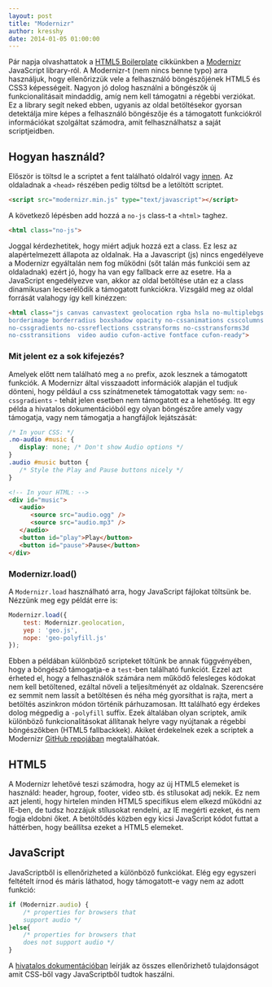 ```yaml
---
layout: post
title: "Modernizr"
author: kresshy
date: 2014-01-05 01:00:00
---
```


Pár napja olvashattatok a [HTML5 Boilerplate](http://kir-dev.sch.bme.hu/2014/01/03/a-html5-boilerplate/) cikkünkben a [Modernizr](http://modernizr.com/) JavaScript library-ról. A Modernizr-t (nem nincs benne typo) arra használjuk, hogy ellenőrizzük vele a felhasználó böngészőjének HTML5 és CSS3 képességeit. Nagyon jó dolog használni a böngészők új funkcionalitásait mindaddig, amíg nem kell támogatni a régebbi verziókat. Ez a library segít neked ebben, ugyanis az oldal betöltésekor gyorsan detektálja mire képes a felhasználó böngészője és a támogatott funkciókról információkat szolgáltat számodra, amit felhasználhatsz a saját scriptjeidben.

## Hogyan használd?

Először is töltsd le a scriptet a fent található oldalról vagy [innen](http://modernizr.com/download/#-fontface-backgroundsize-borderimage-borderradius-boxshadow-flexbox-hsla-multiplebgs-opacity-rgba-textshadow-cssanimations-csscolumns-generatedcontent-cssgradients-cssreflections-csstransforms-csstransforms3d-csstransitions-applicationcache-canvas-canvastext-draganddrop-hashchange-history-audio-video-indexeddb-input-inputtypes-localstorage-postmessage-sessionstorage-websockets-websqldatabase-webworkers-geolocation-inlinesvg-smil-svg-svgclippaths-touch-webgl-shiv-cssclasses-addtest-prefixed-teststyles-testprop-testallprops-hasevent-prefixes-domprefixes-load). Az oldaladnak a `<head>` részében pedig töltsd be a letöltött scriptet.

~~~html
<script src="modernizr.min.js" type="text/javascript"></script>
~~~

A következő lépésben add hozzá a `no-js` class-t a `<html>` taghez.

~~~html
<html class="no-js">
~~~

Joggal kérdezhetitek, hogy miért adjuk hozzá ezt a class. Ez lesz az alapértelmezett állapota az oldalnak. Ha a Javascript (js) nincs engedélyeve a Modernizr egyáltalán nem fog működni (sőt talán más funkciói sem az oldaladnak) ezért jó, hogy ha van egy fallback erre az esetre. Ha a JavaScript engedélyezve van, akkor az oldal betöltése után ez a class dinamikusan lecserélődik a támogatott funkciókra. Vizsgáld meg az oldal forrását valahogy így kell kinézzen:

~~~html 
<html class="js canvas canvastext geolocation rgba hsla no-multiplebgs
borderimage borderradius boxshadow opacity no-cssanimations csscolumns 
no-cssgradients no-cssreflections csstransforms no-csstransforms3d 
no-csstransitions  video audio cufon-active fontface cufon-ready"> 
~~~

### Mit jelent ez a sok kifejezés?

Amelyek előtt nem található meg a `no` prefix, azok lesznek a támogatott funkciók. A Modernizr által visszaadott információk alapján el tudjuk dönteni, hogy például a css színátmenetek támogatottak vagy sem: `no-cssgradients` - tehát jelen esetben nem támogatott ez a lehetőség. Itt egy példa a hivatalos dokumentációból egy olyan böngészőre amely vagy támogatja, vagy nem támogatja a hangfájlok lejátszását:

~~~css
/* In your CSS: */
.no-audio #music {
   display: none; /* Don't show Audio options */
}
.audio #music button {
   /* Style the Play and Pause buttons nicely */
}
~~~

~~~html
<!-- In your HTML: -->
<div id="music">
   <audio>
      <source src="audio.ogg" />
      <source src="audio.mp3" />
   </audio>
   <button id="play">Play</button>
   <button id="pause">Pause</button>
</div>
~~~

### Modernizr.load()

A `Modernizr.load` használható arra, hogy JavaScript fájlokat töltsünk be. Nézzünk meg egy példát erre is:

~~~js
Modernizr.load({
    test: Modernizr.geolocation,
    yep : 'geo.js',
    nope: 'geo-polyfill.js'
});
~~~

Ebben a példában különböző scripteket töltünk be annak függvényében, hogy a böngésző támogatja-e a `test`-ben található funkciót. Ezzel azt érheted el, hogy a felhasználók számára nem működő felesleges kódokat nem kell betöltened, ezáltal növeli a teljesítményét az oldalnak. Szerencsére ez semmit nem lassít a betöltésen és néha még gyorsíthat is rajta, mert a betöltés aszinkron módon történik párhuzamosan. Itt található egy érdekes dolog mégpedig a `-polyfill` suffix. Ezek általában olyan scriptek, amik különböző funkcionalitásokat állítanak helyre vagy nyújtanak a régebbi böngészőkben (HTML5 fallbackkek). Akiket érdekelnek ezek a scriptek a Modernizr [GitHub repojában](https://github.com/Modernizr/Modernizr/wiki/HTML5-Cross-browser-Polyfills) megtalálhatóak.

## HTML5

A Modernizr lehetővé teszi számodra, hogy az új HTML5 elemeket is használd: header, hgroup, footer, video stb. és stílusokat adj nekik. Ez nem azt jelenti, hogy hirtelen minden HTML5 specifikus elem elkezd működni az IE-ben, de tudsz hozzájuk stílusokat rendelni, az IE megérti ezeket, és nem fogja eldobni őket. A betöltődés közben egy kicsi JavaScript kódot futtat a háttérben, hogy beállítsa ezeket a HTML5 elemeket.

## JavaScript

JavaScriptből is ellenőrizheted a különböző funkciókat. Elég egy egyszeri feltételt írnod és máris láthatod, hogy támogatott-e vagy nem az adott funkció:

~~~js
if (Modernizr.audio) {
    /* properties for browsers that
    support audio */
}else{
    /* properties for browsers that
    does not support audio */
}
~~~

A [hivatalos dokumentációban](http://modernizr.com/docs/) leírják az összes ellenőrizhető tulajdonságot amit CSS-ből vagy JavaScriptből tudtok haszálni.



